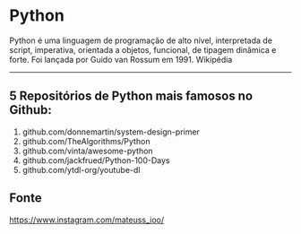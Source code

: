 # Python

Python é uma linguagem de programação de alto nível, interpretada de script, imperativa, orientada a objetos, funcional, de tipagem dinâmica e forte. Foi lançada por Guido van Rossum em 1991. Wikipédia


___

## 5 Repositórios de Python mais famosos no Github:

1. github.com/donnemartin/system-design-primer
2. github.com/TheAlgorithms/Python
3. github.com/vinta/awesome-python
4. github.com/jackfrued/Python-100-Days
5. github.com/ytdl-org/youtube-dl

## Fonte 
https://www.instagram.com/mateuss_ioo/
